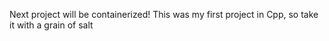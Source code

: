 Next project will be containerized! This was my first project in Cpp, so take it with a grain of salt
